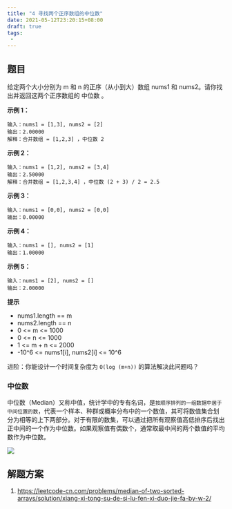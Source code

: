 ```yaml
---
title: "4 寻找两个正序数组的中位数"
date: 2021-05-12T23:20:15+08:00
draft: true
tags:
 - 
---
```

## 题目
给定两个大小分别为 m 和 n 的正序（从小到大）数组 nums1 和 nums2。请你找出并返回这两个正序数组的 中位数 。

**示例 1：**
```
输入：nums1 = [1,3], nums2 = [2]
输出：2.00000
解释：合并数组 = [1,2,3] ，中位数 2
```

**示例 2：**
```
输入：nums1 = [1,2], nums2 = [3,4]
输出：2.50000
解释：合并数组 = [1,2,3,4] ，中位数 (2 + 3) / 2 = 2.5
```

**示例 3：**
```
输入：nums1 = [0,0], nums2 = [0,0]
输出：0.00000
```

**示例 4：**
```
输入：nums1 = [], nums2 = [1]
输出：1.00000
```

**示例 5：**
```
输入：nums1 = [2], nums2 = []
输出：2.00000
```

**提示**
- nums1.length == m
- nums2.length == n
- 0 <= m <= 1000
- 0 <= n <= 1000
- 1 <= m + n <= 2000
- -10^6 <= nums1[i], nums2[i] <= 10^6

进阶：你能设计一个时间复杂度为 `O(log (m+n))` 的算法解决此问题吗？

### 中位数
中位数（Median）又称中值，统计学中的专有名词，是`按顺序排列的一组数据中居于中间位置的数`，代表一个样本、种群或概率分布中的一个数值，其可将数值集合划分为相等的上下两部分。对于有限的数集，可以通过把所有观察值高低排序后找出正中间的一个作为中位数。如果观察值有偶数个，通常取最中间的两个数值的平均数作为中位数。

![](https://gtd-imgs-md.oss-cn-beijing.aliyuncs.com/imgs/20210512232543.png#60)

## 解题方案
1. https://leetcode-cn.com/problems/median-of-two-sorted-arrays/solution/xiang-xi-tong-su-de-si-lu-fen-xi-duo-jie-fa-by-w-2/